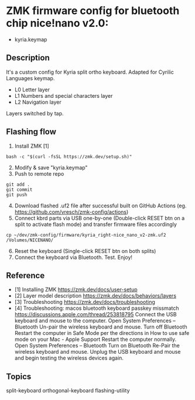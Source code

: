 # ZMK firmware config for bluetooth chip nice!nano v2.0:
- kyria.keymap

## Description
It's a custom config for Kyria split ortho keyboard.
Adapted for Cyrilic Languages keymap.
- L0 Letter layer
- L1 Numbers and special characters layer
- L2 Navigation layer

Layers switched by tap.

## Flashing flow
1. Install ZMK [1]
```
bash -c "$(curl -fsSL https://zmk.dev/setup.sh)"
```

2. Modify & save "kyria.keymap"
3. Push to remote repo
```
git add .
git commit
git push
```
4. Download flashed .uf2 file after successful built on GitHub Actions (eg. https://github.com/vresch/zmk-config/actions)
5. Connect kbrd parts via USB one-by-one (Double-click RESET btn on a split to activate flash mode) and transfer firmware files accordingly
```
cp ~/dev/zmk-config/firmware/kyria_right-nice_nano_v2-zmk.uf2 /Volumes/NICENANO/
```
6. Reset the keyboard (Single-click RESET btn on both splits)
7. Connect the keyboard via Bluetooth. Test. Enjoy!

## Reference
- [1] Installing ZMK
https://zmk.dev/docs/user-setup
- [2] Layer model description
https://zmk.dev/docs/behaviors/layers
- [3] Troubleshooting
https://zmk.dev/docs/troubleshooting
- [4] Troubleshooting: macos bluetooth keyboard passkey missmatch
https://discussions.apple.com/thread/253818795
Connect the USB keyboard and mouse to the computer.
Open System Preferences – Bluetooth
Un-pair the wireless keyboard and mouse.
Turn off Bluetooth
Restart the computer in Safe Mode per the directions in How to use safe mode on your Mac - Apple Support
Restart the computer normally.
Open System Preferences – Bluetooth
Turn on Bluetooth
Re-Pair the wireless keyboard and mouse.
Unplug the USB keyboard and mouse and begin testing the wireless devices again. 
## Topics
split-keyboard orthogonal-keyboard flashing-utility